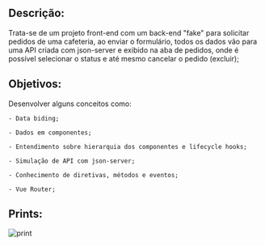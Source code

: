 

## Descrição:
Trata-se de um projeto front-end com um back-end "fake" para solicitar pedidos de uma cafeteria, ao enviar o formulário, todos os dados vão para uma API criada com json-server e exibido na aba de pedidos, onde é possível selecionar o status e até mesmo cancelar o pedido (excluir);

## Objetivos: 

  Desenvolver alguns conceitos como:

    - Data biding;

    - Dados em componentes;

    - Entendimento sobre hierarquia dos componentes e lifecycle hooks;

    - Simulação de API com json-server;

    - Conhecimento de diretivas, métodos e eventos;

    - Vue Router; 

## Prints:
![print](https://user-images.githubusercontent.com/115817581/214468613-d766a92d-e674-41be-b5b6-11f580bd143b.png)



